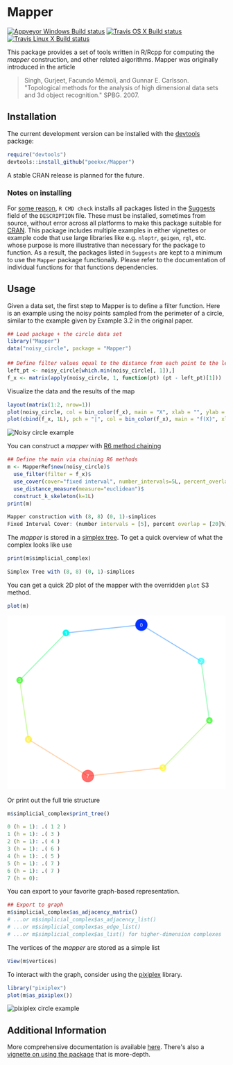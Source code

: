 
# Mapper 
[![Appveyor Windows Build status](https://img.shields.io/appveyor/ci/peekxc/Mapper/master.svg?logo=windows&logoColor=DDDDDD)](https://ci.appveyor.com/project/peekxc/mapper)
[![Travis OS X Build status](https://img.shields.io/travis/com/peekxc/Mapper/master.svg?logo=Apple&logoColor=DDDDDD&env=BADGE=osx&label=build)](https://travis-ci.com/peekxc/Mapper)
[![Travis Linux X Build status](https://img.shields.io/travis/com/peekxc/Mapper/master.svg?logo=linux&logoColor=DDDDDD&env=BADGE=linux&label=build&branch=master)](https://travis-ci.com/peekxc/Mapper)

This package provides a set of tools written in R/Rcpp for computing the _mapper_ construction, and other related algorithms. Mapper was originally introduced in the article 

> Singh, Gurjeet, Facundo Mémoli, and Gunnar E. Carlsson. "Topological methods for the analysis of high dimensional data sets and 3d object recognition." SPBG. 2007.

## Installation 

The current development version can be installed with the [devtools](https://github.com/r-lib/devtools) package: 
```R
require("devtools")
devtools::install_github("peekxc/Mapper")
```

A stable CRAN release is planned for the future. 

### Notes on installing

For [some reason](https://www.r-bloggers.com/suggests-depends/), `R CMD check` installs all packages listed in the [Suggests](https://cran.r-project.org/doc/manuals/r-release/R-exts.html#Suggested-packages) field of the `DESCRIPTION` file. These must be installed, sometimes from source, without error across all platforms to make this package suitable for [CRAN](https://cran.r-project.org/). This package includes multiple examples in either vignettes or example code that use large libraries like e.g. `nloptr`, `geigen`, `rgl`, etc. whose purpose is more illustrative than necessary for the package to function. As a result, the packages listed in `Suggests` are kept to a minimum to use the `Mapper` package functionally. Please refer to the documentation of individual functions for that functions dependencies. 

## Usage

Given a data set, the first step to Mapper is to define a filter function. Here is an example using the noisy points sampled from the perimeter of a circle, similar to the example given by Example 3.2 in the original paper.   
```R
## Load package + the circle data set 
library("Mapper")
data("noisy_circle", package = "Mapper")

## Define filter values equal to the distance from each point to the left-most point in the circle 
left_pt <- noisy_circle[which.min(noisy_circle[, 1]),]
f_x <- matrix(apply(noisy_circle, 1, function(pt) (pt - left_pt)[1]))
```

Visualize the data and the results of the map
```R
layout(matrix(1:2, nrow=1))
plot(noisy_circle, col = bin_color(f_x), main = "X", xlab = "", ylab = "")
plot(cbind(f_x, 1L), pch = "|", col = bin_color(f_x), main = "f(X)", xlab = "", ylab = "")
```
![Noisy circle example](man/figures/noisy_circle_sideplot.png)

You can construct a _mapper_ with [R6 method chaining](https://adv-r.hadley.nz/r6.html#method-chaining)
```R
## Define the main via chaining R6 methods
m <- MapperRef$new(noisy_circle)$
  use_filter(filter = f_x)$
  use_cover(cover="fixed interval", number_intervals=5L, percent_overlap=20)$
  use_distance_measure(measure="euclidean")$
  construct_k_skeleton(k=1L)
print(m)
```

```R
Mapper construction with (8, 8) (0, 1)-simplices
Fixed Interval Cover: (number intervals = [5], percent overlap = [20]%)
```

The _mapper_ is stored in a [simplex tree](https://hal.inria.fr/hal-00707901v1/document). To get a quick overview of what the complex looks like use
```R
print(m$simplicial_complex) 
```
```R
Simplex Tree with (8, 8) (0, 1)-simplices
```

You can get a quick 2D plot of the mapper with the overridden `plot` S3 method. 
```R
plot(m)
```
![Noisy circle example](man/figures/circle.png)

Or print out the full trie structure
```R
m$simplicial_complex$print_tree() 
```
```R
0 (h = 1): .( 1 2 )
1 (h = 1): .( 3 )
2 (h = 1): .( 4 )
3 (h = 1): .( 6 )
4 (h = 1): .( 5 )
5 (h = 1): .( 7 )
6 (h = 1): .( 7 )
7 (h = 0): 
```

You can export to your favorite graph-based representation. 
```R
## Export to graph
m$simplicial_complex$as_adjacency_matrix()
# ...or m$simplicial_complex$as_adjacency_list()
# ...or m$simplicial_complex$as_edge_list()
# ...or m$simplicial_complex$as_list() for higher-dimension complexes
```

The vertices of the _mapper_ are stored as a simple list 
```R
View(m$vertices)
```

To interact with the graph, consider using the [pixiplex](https://github.com/peekxc/pixiplex) library.
```R
library("pixiplex")
plot(m$as_pixiplex())
```

![pixiplex circle example](vignettes/pixiplex_circle_ex.png)

## Additional Information 

More comprehensive documentation is available [here](https://peekxc.github.io/Mapper/).
There's also a [vignette on using the package](https://peekxc.github.io/Mapper/articles/Mapper.html) that is more-depth.

